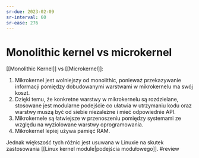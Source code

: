 ```yaml
---
sr-due: 2023-02-09
sr-interval: 60
sr-ease: 276
---
```


# Monolithic kernel vs microkernel
[[Monolithic Kernel]] vs [[Microkernel]]:

1. Mikrokernel jest wolniejszy od monolithic, ponieważ przekazywanie informacji pomiędzy dobudowanymi warstwami w mikrokernelu ma swój koszt.
2. Dzięki temu, że konkretne warstwy w mikrokernelu są rozdzielane, stosowane jest modularne podejście co ułatwia w utrzymaniu kodu oraz warstwy muszą być od siebie niezależne i mieć odpowiednie API.
3. Mikrokernele są łatwiejsze w przenoszeniu pomiędzy systemami ze względu na wyziolowane warstwy oprogramowania.
4. Mikrokernel lepiej używa pamięć RAM.

Jednak większość tych różnic jest usuwana w Linuxie na skutek zastosowania [[Linux kernel module|podejścia modułowego]].
#review